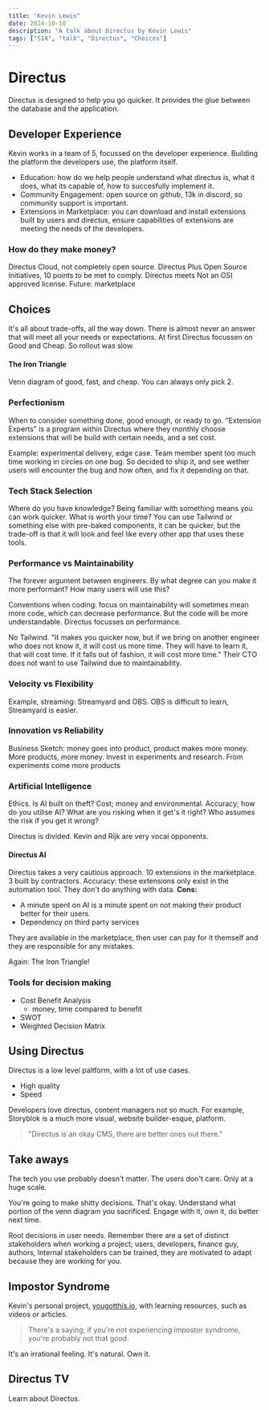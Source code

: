 ```yaml
---
title: "Kevin Lewis"
date: 2024-10-16
description: "A talk about Directus by Kevin Lewis"
tags: ["S14", "talk", "Directus", "Choices"]
---
```


# Directus

Directus is designed to help you go quicker. It provides the glue between the database and the application.

## Developer Experience

Kevin works in a team of 5, focussed on the developer experience.
Building the platform the developers use, the platform itself.
- Education: how do we help people understand what directus is, what it does, what its capable of, how to succesfully implement it.
- Community Engagement: open source on github, 13k in discord, so community support is important.
- Extensions in Marketplace: you can download and install extensions built by users and directus, ensure capabilities of extensions are meeting the needs of the developers.

### How do they make money?

Directus Cloud, not completely open source.
Directus Plus
Open Source Initiatives, 10 points to be met to comply. Directus meets 
Not an OSI approved license.
Future: marketplace

## Choices

It's all about trade-offs, all the way down. There is almost never an answer that will meet all your needs or expectations.
At first Directus focussen on Good and Cheap. So rollout was slow.

#### The Iron Triangle

Venn diagram of good, fast, and cheap. You can always only pick 2.

### Perfectionism

When to consider something done, good enough, or ready to go.
"Extension Experts" is a program within Directus where they monthly choose extensions that will be build with certain needs, and a set cost.

Example: experimental delivery, edge case. Team member spent too much time working in circles on one bug. So decided to ship it, and see wether users will encounter the bug and how often, and fix it depending on that.

### Tech Stack Selection

Where do you have knowledge? 
Being familiar with something means you can work quicker. 
What is worth your time?
You can use Tailwind or something else with pre-baked components, it can be quicker, but the trade-off is that it will look and feel like every other app that uses these tools.

### Performance vs Maintainability

The forever argument between engineers.
By what degree can you make it more performant?
How many users will use this?

Conventions when coding: focus on maintainability will sometimes mean more code, which can decrease performance. But the code will be more understandable.
Directus focusses on performance.

No Tailwind. "It makes you quicker now, but if we bring on another engineer who does not know it, it will cost us more time. They will have to learn it, that will cost time. If it falls out of fashion, it will cost more time." 
Their CTO does not want to use Tailwind due to maintainability.

### Velocity vs Flexibility

Example, streaming: Streamyard and OBS.
OBS is difficult to learn, Streamyard is easier.

### Innovation vs Reliability

Business Sketch: money goes into product, product makes more money. More products, more money. Invest in experiments and research. From experiments come more products

### Artificial Intelligence

Ethics. Is AI built on theft?
Cost; money and environmental.
Accuracy; how do you utilise AI? What are you risking when it get's it right? Who assumes the risk if you get it wrong?

Directus is divided. Kevin and Rijk are very vocal opponents. 

#### Directus AI

Directus takes a very cautious approach.
10 extensions in the marketplace. 3 built by contractors.
Accuracy: these extensions only exist in the automation tool. They don't do anything with data. 
**Cons:**
- A minute spent on AI is a minute spent on not making their product better for their users.
- Dependency on third party services

They are available in the marketplace, then user can pay for it themself and they are responsible for any mistakes.

Again: The Iron Triangle!

### Tools for decision making
- Cost Benefit Analysis
	- money, time compared to benefit
- SWOT
- Weighted Decision Matrix

## Using Directus

Directus is a low level paltform, with a lot of use cases.
- High quality
- Speed

Developers love directus, content managers not so much. For example, Storyblok is a much more visual, website builder-esque, platform.

> "Directus is an okay CMS, there are better ones out there."


## Take aways

The tech you use probably doesn't matter. The users don't care. 
Only at a huge scale.

You're going to make shitty decisions. That's okay. Understand what portion of the venn diagram you sacrificed. Engage with it, own it, do better next time.

Root decisions in user needs. Remember there are a set of distinct stakeholders when working a project; users, developers, finance guy, authors, 
Internal stakeholders can be trained, they are motivated to adapt because they are working for you.

## Impostor Syndrome

Kevin's personal project, [yougotthis.io](https://yougotthis.io), with learning resources, such as videos or articles. 

> There's a saying; if you're not experiencing impostor syndrome, you're probably not that good.

It's an irrational feeling. It's natural. Own it.

## Directus TV 

Learn about Directus.